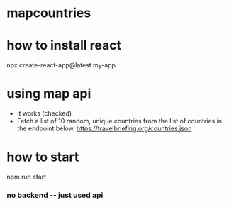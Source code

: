 # mapcountries

# how to install react 
npx create-react-app@latest my-app

# using map api 

- it works (checked)
- Fetch a list of 10 random, unique countries from the list of countries in the endpoint below.
https://travelbriefing.org/countries.json

# how to start
npm run start  
### no backend -- just used api
